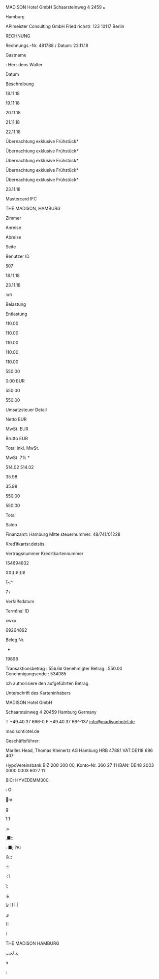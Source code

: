 MAD.SON Hote! GmbH  Schaarsteinweg 4 2459 ه

Hamburg

APImeister Consulting  GmbH
Fried richstr.  123
10117  Berlin

RECHNUNG

Rechnungs.-Nr. 481788 /
Datum:  23.11.18

Gastname

:  Herr dens Walter

Datum

Beschreibung

18.11.18

19.11.18

20.11.18

21.11.18

22.11.18

Übernachtung exklusive  Frühstück*

Übernachtung  exklusive  Frühstück*

Übernachtung  exklusive  Frühstück*

Übernachtung  exklusive  Frühstück*

Übernachtung  exklusive Frühstück*

23.11.18

Mastercard  IFC

THE
MADISON,
HAMBURG

Zimmer

Anreise

Abreise

Seite

Benutzer  ID

507

18.11.18

23.11.18

lofi

Belastung

Entlastung

110.00

110.00

110.00

110.00

110.00

550.00

0.00  EUR

550.00

550.00

Umsatzsteuer Detail

Netto  EUR

MwSt.  EUR

Brutto  EUR

Total  inkl.  MwSt.

MwSt.  7%  *

514.02
514.02

35.98

35.98

550.00

550.00

Total

Saldo

Finanzamt:  Hamburg  Mitte
steuernummer:  48/741/01228

Kreďitkartsr.detsits

Vertragsnummer
Kredrtkartennummer

154694832

ХХШЯШЯ

؟<^

7١

Verfa!!sdatum

Term!na!  !D

xwxx

69264892

Beleg  Nr.

-

 19898

Transaktionsbetrag  :  55٥.6٥
Genehmigter Betrag  :  550.00
Genehmigungscode  :  534085

Ich  authorisiere den  aufgeführten  Betrag.

Unterschrift des  Karteninhabers

MADISON  Hotel  GmbH

Schaarsteinweg  4
20459  Hamburg
Germany

T  +49.40.37  666-0
F  +49.40.37  66^-137
info@madisonhotel.de

madisontiotel.de

Geschäftsführer:

Marlles  Head,  Thomas  Kleinertz
AG  Hamburg  HRB  47881
VAT:DE118  696  407

HypoVereinsbank
BIZ 200  300  00,  Konto-Nr.  360  27  11
IBAN:  DE48  2003  0000  0003  6027  11

BIC:  HYVEDEMM300

เ О

m

g

1.1

;ه

,■؛:

: ■;'?Al

Ιλ:؛

:؛:

·:Ί

ϊ;

:ؤ

اعا
I
İ
İ

ي

1!

I

THE
MADISON
HAMBURG

يد
لحب

в

เ
